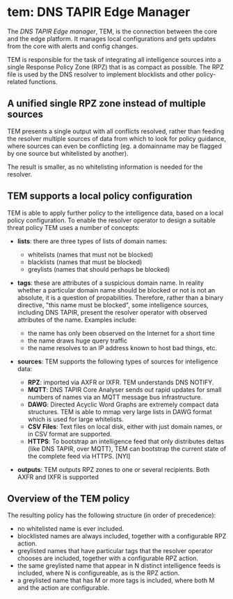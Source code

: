 # tem: DNS TAPIR Edge Manager

The *DNS TAPIR Edge manager*, TEM, is the connection between the core and the
edge platform. It manages local configurations and gets updates from
the core with alerts and config changes.

TEM is responsible for the task of integrating all intelligence sources
into a single Response Policy Zone (RPZ) that is as compact as possible.
The RPZ file is used by the DNS resolver to implement blocklists and other
policy-related functions.

## A unified single RPZ zone instead of multiple sources

TEM presents a single output with all conflicts resolved,
rather than feeding the resolver multiple sources of data from
which to look for policy guidance, where sources can even be conflicting
(eg. a domainname may be flagged by one source but whitelisted by another).

The result is smaller, as no whitelisting information is needed for the resolver.

## TEM supports a local policy configuration

TEM is able to apply further policy to the intelligence data,
based on a local policy configuration. To enable the resolver operator to
design a suitable threat policy TEM uses a number of concepts:

- __lists__: there are three types of lists of domain names:

  - whitelists (names that must not be blocked)
  - blacklists (names that must be blocked)
  - greylists (names that should perhaps be blocked)

- __tags__: these are attributes of a suspicious domain name. In reality
  whether a particular domain name should be blocked or not is not an
  absolute, it is a question of propabilities. Therefore, rather than
  a binary directive, "this name must be blocked", some intelligence
  sources, including DNS TAPIR, present the resolver operator with
  observed attributes of the name. Examples include:

  - the name has only been observed on the Internet for a short time
  - the name draws huge query traffic
  - the name resolves to an IP address known to host bad
    things, etc.

- __sources__: TEM supports the following types of sources for intelligence data:
  - __RPZ__: imported via AXFR or IXFR. TEM understands DNS NOTIFY.
  - __MQTT__: DNS TAPIR Core Analyser sends out rapid updates for small numbers
    of names via an MQTT message bus infrastructure.
  - __DAWG__: Directed Acyclic Word Graphs are extremely compact data structures.
    TEM is able to mmap very large lists in DAWG format which is used for large whitelists.
  - __CSV Files__: Text files on local disk, either with just domain names, or in
    CSV format are supported.
  - __HTTPS__: To bootstrap an intelligence feed that only distributes deltas
    (like DNS TAPIR, over MQTT), TEM can bootstrap the current state of the
    complete feed via HTTPS. [NYI]

- __outputs__: TEM outputs RPZ zones to one or several recipients. Both AXFR and IXFR
  is supported

## Overview of the TEM policy

The resulting policy has the following structure (in order of precedence):

- no whitelisted name is ever included.
- blocklisted names are always included, together with a configurable
  RPZ action.
- greylisted names that have particular tags that the resolver operator
  chooses are included, together with a configurable RPZ action.
- the same greylisted name that appear in N distinct intelligence feeds
  is included, where N is configureable, as is the RPZ action.
- a greylisted name that has M or more tags is included, where both
  M and the action are configurable.
